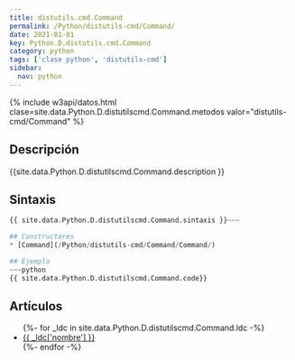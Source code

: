 ```yaml
---
title: distutils.cmd.Command
permalink: /Python/distutils-cmd/Command/
date: 2021-01-01
key: Python.D.distutils.cmd.Command
category: python
tags: ['clase python', 'distutils-cmd']
sidebar: 
  nav: python
---
```


{% include w3api/datos.html clase=site.data.Python.D.distutilscmd.Command.metodos valor="distutils-cmd/Command" %}

## Descripción
{{site.data.Python.D.distutilscmd.Command.description }}

## Sintaxis
~~~python
{{ site.data.Python.D.distutilscmd.Command.sintaxis }}~~~

## Constructores
* [Command](/Python/distutils-cmd/Command/Command/)

## Ejemplo
~~~python
{{ site.data.Python.D.distutilscmd.Command.code}}
~~~

## Artículos
<ul>
{%- for _ldc in site.data.Python.D.distutilscmd.Command.ldc -%}
   <li>
       <a href="{{_ldc['url'] }}">{{ _ldc['nombre'] }}</a>
   </li>
{%- endfor -%}
</ul>
